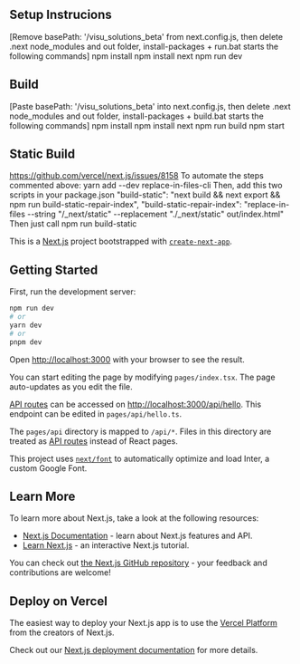 ## Setup Instrucions
[Remove basePath: '/visu_solutions_beta' from next.config.js,
then delete .next node_modules and out folder,
install-packages +  run.bat starts the following commands]
npm install
npm install next
npm run dev

## Build
[Paste basePath: '/visu_solutions_beta' into next.config.js,
then delete .next node_modules and out folder,
install-packages + build.bat starts the following commands]
npm install
npm install next
npm run build
npm start

## Static Build
https://github.com/vercel/next.js/issues/8158
To automate the steps commented above:
yarn add --dev replace-in-files-cli
Then, add this two scripts in your package.json
"build-static": "next build && next export && npm run build-static-repair-index",
"build-static-repair-index": "replace-in-files --string \"/_next/static\" --replacement \"./_next/static\" out/index.html"
Then just call
npm run build-static

This is a [Next.js](https://nextjs.org/) project bootstrapped with [`create-next-app`](https://github.com/vercel/next.js/tree/canary/packages/create-next-app).


## Getting Started

First, run the development server:

```bash
npm run dev
# or
yarn dev
# or
pnpm dev
```

Open [http://localhost:3000](http://localhost:3000) with your browser to see the result.

You can start editing the page by modifying `pages/index.tsx`. The page auto-updates as you edit the file.

[API routes](https://nextjs.org/docs/api-routes/introduction) can be accessed on [http://localhost:3000/api/hello](http://localhost:3000/api/hello). This endpoint can be edited in `pages/api/hello.ts`.

The `pages/api` directory is mapped to `/api/*`. Files in this directory are treated as [API routes](https://nextjs.org/docs/api-routes/introduction) instead of React pages.

This project uses [`next/font`](https://nextjs.org/docs/basic-features/font-optimization) to automatically optimize and load Inter, a custom Google Font.

## Learn More

To learn more about Next.js, take a look at the following resources:

- [Next.js Documentation](https://nextjs.org/docs) - learn about Next.js features and API.
- [Learn Next.js](https://nextjs.org/learn) - an interactive Next.js tutorial.

You can check out [the Next.js GitHub repository](https://github.com/vercel/next.js/) - your feedback and contributions are welcome!

## Deploy on Vercel

The easiest way to deploy your Next.js app is to use the [Vercel Platform](https://vercel.com/new?utm_medium=default-template&filter=next.js&utm_source=create-next-app&utm_campaign=create-next-app-readme) from the creators of Next.js.

Check out our [Next.js deployment documentation](https://nextjs.org/docs/deployment) for more details.
